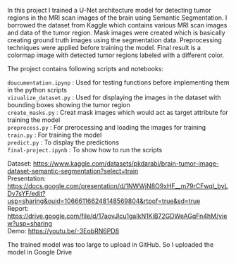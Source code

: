 In this project I trained a U-Net architecture model for detecting tumor regions in the MRI scan images of the brain using Semantic Segmentation. I borrowed the dataset from Kaggle which contains various MRI scan images and data of the tumor region. Mask images were created which is basically creating ground truth images using the segmentation data. Preprocessing techniques were applied before training the model. Final result is a colormap image with detected tumor regions labeled with a different color.

The project contains following scripts and notebooks:

`doucumentation.ipynp`  : Used for testing functions before implementing them in the python scripts<br>
`vizualize_dataset.py`  : Used for displaying the images in the dataset with bounding boxes showing the tumor region<br>
`create_masks.py`       : Creat mask images which would act as target attribute for training the model<br>
`preprocess.py`         : For prerocessing and loading the images for training<br>
`train.py`              : For training the model<br>
`predict.py`            : To display the predictions<br>
`final-project.ipynb`   : To show how to run the scripts

Dataset: https://www.kaggle.com/datasets/pkdarabi/brain-tumor-image-dataset-semantic-segmentation?select=train<br>
Presentation: https://docs.google.com/presentation/d/1NWWjN8O9xHF__m79rCFwqI_byLDv7sYF/edit?usp=sharing&ouid=106661166248148569804&rtpof=true&sd=true<br>
Report: https://drive.google.com/file/d/17aovJlcu1gaIkN1KiB72GDWeAGqFn4hM/view?usp=sharing<br>
Demo: https://youtu.be/-3EobRN6PD8<br>

The trained model was too large to upload in GitHub. So I uploaded the model in Google Drive
